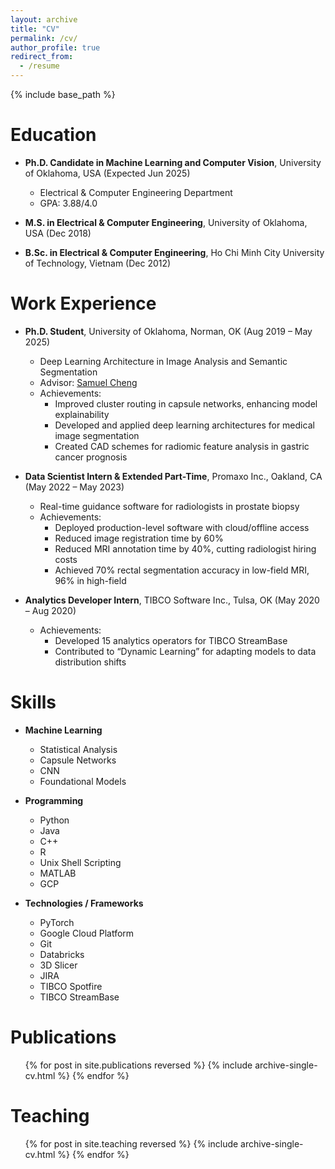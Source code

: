 ```yaml
---
layout: archive
title: "CV"
permalink: /cv/
author_profile: true
redirect_from:
  - /resume
---
```


{% include base_path %}

# Education
* **Ph.D. Candidate in Machine Learning and Computer Vision**, University of Oklahoma, USA (Expected Jun 2025)  
  * Electrical & Computer Engineering Department  
  * GPA: 3.88/4.0  

* **M.S. in Electrical & Computer Engineering**, University of Oklahoma, USA (Dec 2018)  

* **B.Sc. in Electrical & Computer Engineering**, Ho Chi Minh City University of Technology, Vietnam (Dec 2012)  


# Work Experience
* **Ph.D. Student**, University of Oklahoma, Norman, OK (Aug 2019 – May 2025)  
  * Deep Learning Architecture in Image Analysis and Semantic Segmentation  
  * Advisor: [Samuel Cheng](https://samuelcheng.us)  
  * Achievements:
    * Improved cluster routing in capsule networks, enhancing model explainability  
    * Developed and applied deep learning architectures for medical image segmentation  
    * Created CAD schemes for radiomic feature analysis in gastric cancer prognosis  

* **Data Scientist Intern & Extended Part-Time**, Promaxo Inc., Oakland, CA (May 2022 – May 2023)  
  * Real-time guidance software for radiologists in prostate biopsy  
  * Achievements:
    * Deployed production-level software with cloud/offline access  
    * Reduced image registration time by 60%  
    * Reduced MRI annotation time by 40%, cutting radiologist hiring costs  
    * Achieved 70% rectal segmentation accuracy in low-field MRI, 96% in high-field  

* **Analytics Developer Intern**, TIBCO Software Inc., Tulsa, OK (May 2020 – Aug 2020)  
  * Achievements:
    * Developed 15 analytics operators for TIBCO StreamBase  
    * Contributed to “Dynamic Learning” for adapting models to data distribution shifts  


# Skills
* **Machine Learning**
  * Statistical Analysis  
  * Capsule Networks  
  * CNN  
  * Foundational Models  

* **Programming**
  * Python  
  * Java  
  * C++  
  * R  
  * Unix Shell Scripting  
  * MATLAB  
  * GCP  

* **Technologies / Frameworks**
  * PyTorch  
  * Google Cloud Platform  
  * Git  
  * Databricks  
  * 3D Slicer  
  * JIRA  
  * TIBCO Spotfire  
  * TIBCO StreamBase  


Publications
======
  <ul>{% for post in site.publications reversed %}
    {% include archive-single-cv.html %}
  {% endfor %}</ul>
  
Teaching
======
  <ul>{% for post in site.teaching reversed %}
    {% include archive-single-cv.html %}
  {% endfor %}</ul>

